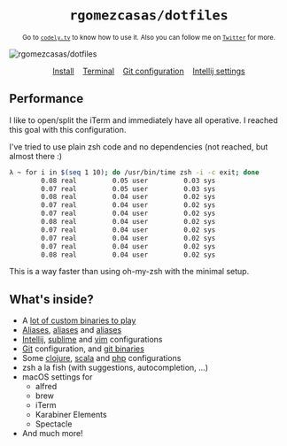 <h1 align="center">
  <code>rgomezcasas/dotfiles</code>
</h1>

<p align="center">
  <sub>Go to <a href="https://www.youtube.com/channel/UC9IKtxn9AIGelnYmwYr0Lxw" target="_blank"><code>codely.tv</code></a> to know how to use it. Also you can follow me on <a href="https://twitter.com/rafaoe" target="_blank"><code>Twitter</code></a> for more.</sub>
</p>

<img src="https://user-images.githubusercontent.com/1331435/30233066-7f68d2ba-94f3-11e7-986c-ee5bc9b8c8c3.jpg" alt="rgomezcasas/dotfiles">

<p align="center">
  <a href="install.sh">Install</a>&nbsp;&nbsp;&nbsp;
  <a href="console">Terminal</a>&nbsp;&nbsp;&nbsp;
  <a href="git/.gitconfig">Git configuration</a>&nbsp;&nbsp;&nbsp;
  <a href="editors/intellij/settings.jar">Intellij settings</a>
</p>

## Performance
I like to open/split the iTerm and immediately have all operative. I reached this goal with this configuration.

I've tried to use plain zsh code and no dependencies (not reached, but almost there :)

```bash
λ ~ for i in $(seq 1 10); do /usr/bin/time zsh -i -c exit; done
        0.08 real         0.05 user         0.03 sys
        0.07 real         0.05 user         0.03 sys
        0.08 real         0.04 user         0.02 sys
        0.07 real         0.04 user         0.02 sys
        0.07 real         0.04 user         0.02 sys
        0.08 real         0.04 user         0.02 sys
        0.07 real         0.04 user         0.02 sys
        0.07 real         0.04 user         0.02 sys
        0.07 real         0.04 user         0.02 sys
        0.08 real         0.04 user         0.02 sys
```

This is a way faster than using oh-my-zsh with the minimal setup.

## What's inside?
 * A [lot of custom binaries to play](bin)
 * [Aliases](console/_aliases), [aliases](console/_aliases) and [aliases](console/_aliases)
 * [Intellij](editors/intellij), [sublime](editors/sublime-text-3) and [vim](editors/vim) configurations
 * [Git](git/.gitconfig) configuration, and [git binaries](git/bin)
 * Some [clojure](langs/clojure), [scala](langs/scala) and [php](langs/php) configurations
 * zsh a la fish (with suggestions, autocompletion, ...)
 * macOS settings for
   - alfred
   - brew
   - iTerm
   - Karabiner Elements
   - Spectacle
 * And much more!
